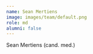 ```yaml
---
name: Sean Mertiens
image: images/team/default.png
role: md
alumni: false
---
```


Sean Mertiens (cand. med.)